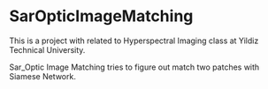 # SarOpticImageMatching

This is a project with related to Hyperspectral Imaging class at Yildiz Technical University.

Sar_Optic Image Matching tries to figure out match two patches with Siamese Network.

